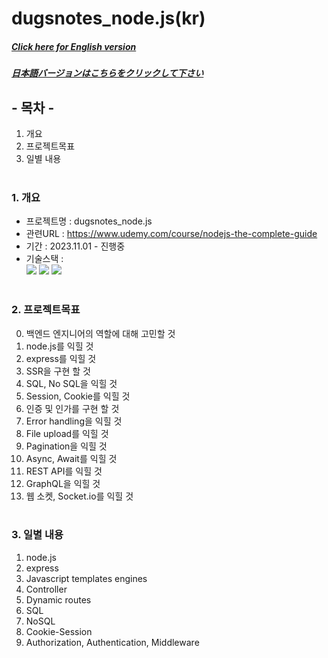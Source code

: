 # dugsnotes_node.js(kr)

##### [Click here for English version](README_EN.md)

##### [日本語バージョンはこちらをクリックして下さい](README_JP.md)

## - 목차 -

1. 개요
2. 프로젝트목표
3. 일별 내용
   </br>
   </br>

### 1. 개요

- 프로젝트명 : dugsnotes_node.js
- 관련URL : https://www.udemy.com/course/nodejs-the-complete-guide
- 기간 : 2023.11.01 - 진행중
- 기술스택 : </br>
  <img src="https://img.shields.io/badge/javascript-F7DF1E?style=for-the-badge&logo=javascript&logoColor=white">
  <img src="https://img.shields.io/badge/node.js-339933?style=for-the-badge&logo=node.js&logoColor=white"> <img src="https://img.shields.io/badge/express-000000?style=for-the-badge&logo=express&logoColor=white">
  </br>
  </br>

### 2. 프로젝트목표

0. 백엔드 엔지니어의 역할에 대해 고민할 것
1. node.js를 익힐 것
2. express를 익힐 것
3. SSR을 구현 할 것
4. SQL, No SQL을 익힐 것
5. Session, Cookie를 익힐 것
6. 인증 및 인가를 구현 할 것
7. Error handling을 익힐 것
8. File upload를 익힐 것
9. Pagination을 익힐 것
10. Async, Await를 익힐 것
11. REST API를 익힐 것
12. GraphQL을 익힐 것
13. 웹 소켓, Socket.io를 익힐 것
    </br>
    </br>

### 3. 일별 내용

1. node.js
2. express
3. Javascript templates engines
4. Controller
5. Dynamic routes
6. SQL
7. NoSQL
8. Cookie-Session
9. Authorization, Authentication, Middleware
